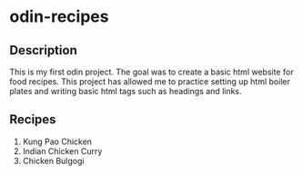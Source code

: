 # odin-recipes
## Description
This is my first odin project. The goal was to create a basic html website for food recipes. This project has allowed me to practice setting up html boiler plates and writing basic html tags such as headings and links.

## Recipes
1. Kung Pao Chicken
2. Indian Chicken Curry
3. Chicken Bulgogi